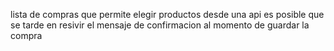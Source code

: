 lista de compras que permite elegir productos desde una api
es posible que se tarde en resivir el mensaje de confirmacion
al momento de guardar la compra 

